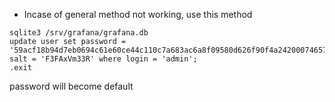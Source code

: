 - Incase of general method not working, use this method

```
sqlite3 /srv/grafana/grafana.db
update user set password = '59acf18b94d7eb0694c61e60ce44c110c7a683ac6a8f09580d626f90f4a242000746579358d77dd9e570e83fa24faa88a8a6', salt = 'F3FAxVm33R' where login = 'admin';
.exit
```
password will become default
